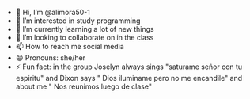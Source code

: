 - 👋 Hi, I’m @alimora50-1
- 👀 I’m interested in study programming
- 🌱 I’m currently learning a lot of new things
- 💞️ I’m looking to collaborate on in the class
- 📫 How to reach me  social media
- 😄 Pronouns: she/her
- ⚡ Fun fact: in the group Joselyn always sings "saturame señor con tu espiritu" and Dixon says " Dios iluminame pero no me encandile" and about me " Nos reunimos luego de clase"

<!---
alimora50-1/alimora50-1 is a ✨ special ✨ repository because its `README.md` (this file) appears on your GitHub profile.
You can click the Preview link to take a look at your changes.
--->
